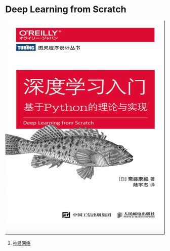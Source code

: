 # Deep Learning from Scratch
![深度学习入门 基于Python的理论与实现](images/book.png)

3. [神经网络](http://nbviewer.jupyter.org/github/wang-junjian/deep-learning-from-scratch/blob/master/3_neural_network.ipynb)
